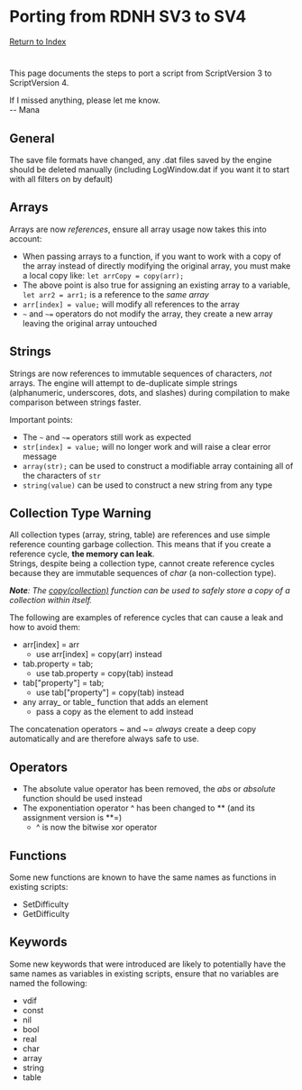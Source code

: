 ﻿# Porting from RDNH SV3 to SV4

[Return to Index](./docs.html)

#

This page documents the steps to port a script from ScriptVersion 3 to ScriptVersion 4.

If I missed anything, please let me know.\
-- Mana

## General
The save file formats have changed, any .dat files saved by the engine should be deleted manually (including LogWindow.dat if you want it to start with all filters on by default)

## Arrays
Arrays are now _references_, ensure all array usage now takes this into account:
- When passing arrays to a function, if you want to work with a copy of the array instead of directly modifying the original array, you must make a local copy like: `let arrCopy = copy(arr);`
- The above point is also true for assigning an existing array to a variable, `let arr2 = arr1;` is a reference to the _same array_
- `arr[index] = value;` will modify all references to the array
- `~` and `~=` operators do not modify the array, they create a new array leaving the original array untouched

## Strings
Strings are now references to immutable sequences of characters, _not_ arrays. The engine will attempt to de-duplicate simple strings (alphanumeric, underscores, dots, and slashes) during compilation to make comparison between strings faster.

Important points:
- The `~` and `~=` operators still work as expected
- `str[index] = value;` will no longer work and will raise a clear error message
- `array(str);` can be used to construct a modifiable array containing all of the characters of `str`
- `string(value)` can be used to construct a new string from any type

## Collection Type Warning
All collection types (array, string, table) are references and use simple reference counting garbage collection. This means that if you create a reference cycle, **the memory can leak**.\
Strings, despite being a collection type, cannot create reference cycles because they are immutable sequences of _char_ (a non-collection type).

_**Note**: The [copy(collection)](./functions/other.html#copy) function can be used to safely store a copy of a collection within itself._

The following are examples of reference cycles that can cause a leak and how to avoid them:
- arr[index] = arr
  - use arr[index] = copy(arr) instead
- tab.property = tab;
  - use tab.property = copy(tab) instead
- tab["property"] = tab;
  - use tab["property"] = copy(tab) instead
- any array_ or table_ function that adds an element
  - pass a copy as the element to add instead
  
The concatenation operators ~ and ~= _always_ create a deep copy automatically and are therefore always safe to use.

## Operators
- The absolute value operator has been removed, the _abs_ or _absolute_ function should be used instead
- The exponentiation operator ^ has been changed to ** (and its assignment version is **=)
  - ^ is now the bitwise xor operator

## Functions
Some new functions are known to have the same names as functions in existing scripts:
- SetDifficulty
- GetDifficulty

## Keywords
Some new keywords that were introduced are likely to potentially have the same names as variables in existing scripts, ensure that no variables are named the following:
- vdif
- const
- nil
- bool
- real
- char
- array
- string
- table